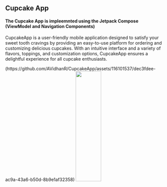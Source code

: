 <h2>Cupcake App </h2>
<h4>The Cupcake App is impleemnted using the Jetpack Compose (ViewModel and Navigation Components)</h4>
<p>CupcakeApp is a user-friendly mobile application designed to satisfy your sweet tooth
  cravings by providing an easy-to-use platform for ordering and customizing delicious cupcakes.
  With an intuitive interface and a variety of flavors, toppings, and customization options, 
  CupcakeApp ensures a delightful experience for all cupcake enthusiasts.
</p>
(https://github.com/AVidhanR/CupcakeApp/assets/116101537/dec3fdee-ac9a-43a6-b50d-8b9e1af32358)
<img src="https://github.com/AVidhanR/CupcakeApp/assets/116101537/1d9347ef-6e35-427c-b1fd-e2b51808617b" width="40%" height="30%" >
